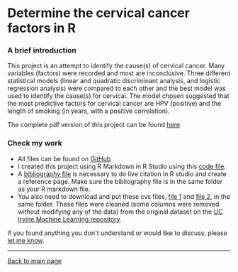 # Determine the cervical cancer factors in R

### A brief introduction

This project is an attempt to identify the cause(s) of cervical cancer. Many variables (factors) were recorded and most are inconclusive. Three different statistical models (linear and quadratic discriminant analysis, and logistic regression analysis) were compared to each other and the best model was used to identify the cause(s) for cervical. The model chosen suggested that the most predictive factors for cervical cancer are HPV (positive) and the length of smoking (in years, with a positive correlation).

The complete pdf version of this project can be found [here](cervical-cancer-factor-with-R-markdown.pdf).

### Check my work

- All files can be found on <a href="https://github.com/maiqhadata/project-1-cervical-cancer-factors-with-r">GitHub</a>
- I created this project using R Markdown in R Studio using this [code file](cervical-cancer-factor-with-R-markdown.rmd).
- A [bibliography file](cervical-cancer-bibliography.bib) is necessary to do live citation in R studio and create a reference page. Make sure the bibliography file is in the same folder as your R markdown file.
- You also need to download and put these cvs files, [file 1](risk_factors_cervical_cancer.csv) and [file 2](risk_factors_cervical_cancer1.csv), in the same folder. These files were cleaned (some columns were removed without modifying any of the data) from the original dataset on the [UC Irvine Machine Learning repository](https://archive.ics.uci.edu/ml/datasets/Cervical+cancer+%28Risk+Factors%29).

If you found anything you don't understand or would like to discuss, please <a href="mailto:maiqhadata@gmail.com">let me know</a>.

---

<a href="https://maiqhadata.github.io/">Back to main page</a>
